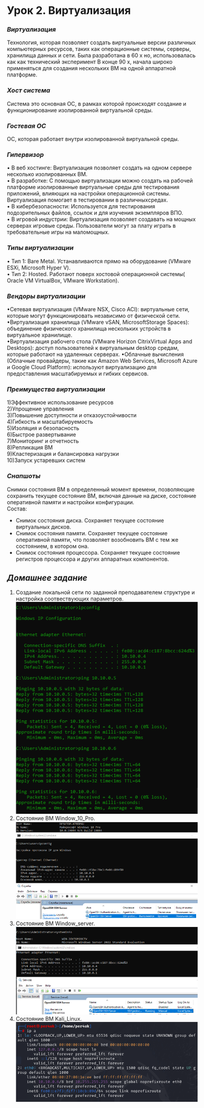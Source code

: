 # Урок 2. Виртуализация

### ***Виртуализация*** ###
Технология, которая позволяет создать виртуальные версии различных компьютерных ресурсов, таких
как операционные системы, серверы, хранилища данных и сети. Была разработана в 60 х но, использовалась как как
технический эксперимент В конце 90 х, начала широко применяться для создания нескольких ВМ на одной аппаратной платформе.

### ***Хост система*** ###
Система это основная ОС, в рамках которой происходят создание и функционирование
изолированной виртуальной среды.

### ***Гостевая ОС*** ###
ОС, которая работает внутри изолированной виртуальной среды.

### ***Гипервизор*** ###
• В веб хостинге: Виртуализация позволяет создать на одном сервере несколько изолированных ВМ.  
• В разработке: С помощью виртуализации можно создать на рабочей платформе изолированные виртуальные среды для
тестирования приложений, влияющих на настройки операционной системы. Виртуализация помогает в тестировании в различныхсредах.  
• В кибербезопасности: Используется для тестирования подозрительных файлов, ссылок и для изучения экземпляров ВПО.  
• В игровой индустрии: Виртуализация позволяет создавать на мощных серверах игровые среды. Пользователи могут за плату играть в требовательные игры на маломощных.

### ***Типы виртуализации*** ###
• Тип 1: Bare Metal. Устанавливаются прямо на оборудование (VMware ESXi, Microsoft Hyper V).  
• Тип 2: Hosted. Работают поверх хостовой операционной системы( Oracle VM VirtualBox, VMware Workstation).

### ***Вендоры виртуализации*** ###
•Сетевая виртуализация (VMware NSX, Cisco ACI): виртуальные сети, которые могут функционировать
независимо от физической сети.  
•Виртуализация хранилища (VMware vSAN, MicrosoftStorage Spaces): объединение физического хранилища нескольких устройств в виртуальное хранилище.  
•Виртуализация рабочего стола (VMware Horizon CitrixVirtual Apps and Desktops): доступ пользователей к виртуальным desktop средам, которые работают на удаленных серверах.
•Облачные вычисления (Облачные провайдеры, такие как Amazon Web Services, Microsoft Azure и Google Cloud Platform): используют виртуализацию для предоставления масштабируемых и гибких сервисов.

### ***Преимущества виртуализации*** ###
1)Эффективное использование ресурсов  
2)Упрощение управления  
3)Повышение доступности и отказоустойчивости  
4)Гибкость и масштабируемость  
5)Изоляция и безопасность  
6)Быстрое развертывание  
7)Мониторинг и отчетность  
8)Репликация ВМ  
9)Кластеризация и балансировка нагрузки  
10)Запуск устаревших систем  

### ***Снапшоты*** ###
Снимки состояния ВМ в определенный момент времени, позволяющие сохранить текущее состояние ВМ, включая данные на диске, состояние оперативной памяти и настройки конфигурации.  
Состав:  
- Снимок состояния диска. Сохраняет текущее состояние виртуальных дисков.  
- Снимок состояния памяти. Сохраняет текущее состояние оперативной памяти, что позволяет возобновить ВМ с тем же состоянием, в котором она.  
- Снимок состояния процессора. Сохраняет текущее состояние регистров процессора и других аппаратных компонентов.

## ***Домашнее задание*** ##
1. Создание локальной сети по заданной преподавателем структуре и настройка соотвествующих параметров.  
   ![ping](images/ping.png)  
2. Состояние ВМ Window_10_Pro.  
   ![w_pro](images/window_pro.png)  
3. Состояние ВМ Window_server.  
   ![w_server](images/window_server.png)  
4. Состояние ВМ Kali_Linux.  
   ![k_linux](images/kali_linux.png)  

